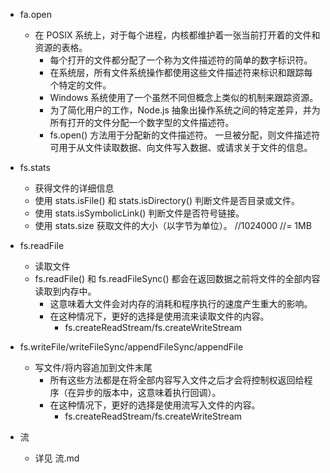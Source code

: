 - fa.open
  - 在 POSIX 系统上，对于每个进程，内核都维护着一张当前打开着的文件和资源的表格。
    - 每个打开的文件都分配了一个称为文件描述符的简单的数字标识符。
    - 在系统层，所有文件系统操作都使用这些文件描述符来标识和跟踪每个特定的文件。
    - Windows 系统使用了一个虽然不同但概念上类似的机制来跟踪资源。
    - 为了简化用户的工作，Node.js 抽象出操作系统之间的特定差异，并为所有打开的文件分配一个数字型的文件描述符。
    - fs.open() 方法用于分配新的文件描述符。 一旦被分配，则文件描述符可用于从文件读取数据、向文件写入数据、或请求关于文件的信息。

- fs.stats
  - 获得文件的详细信息
  - 使用 stats.isFile() 和 stats.isDirectory() 判断文件是否目录或文件。
  - 使用 stats.isSymbolicLink() 判断文件是否符号链接。
  - 使用 stats.size 获取文件的大小（以字节为单位）。 //1024000 //= 1MB

- fs.readFile
  - 读取文件
  - fs.readFile() 和 fs.readFileSync() 都会在返回数据之前将文件的全部内容读取到内存中。
    - 这意味着大文件会对内存的消耗和程序执行的速度产生重大的影响。
    - 在这种情况下，更好的选择是使用流来读取文件的内容。
      - fs.createReadStream/fs.createWriteStream

- fs.writeFile/writeFileSync/appendFileSync/appendFile
  - 写文件/将内容追加到文件末尾
    - 所有这些方法都是在将全部内容写入文件之后才会将控制权返回给程序（在异步的版本中，这意味着执行回调）。
    - 在这种情况下，更好的选择是使用流写入文件的内容。
      - fs.createReadStream/fs.createWriteStream

- 流
  - 详见 流.md



